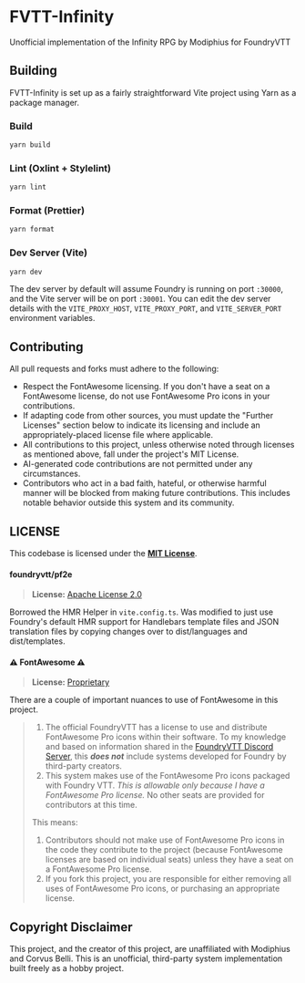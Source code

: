 # FVTT-Infinity

Unofficial implementation of the Infinity RPG by Modiphius for FoundryVTT

## Building
FVTT-Infinity is set up as a fairly straightforward Vite project using Yarn as a package manager.

### Build
```sh
yarn build
```

### Lint (Oxlint + Stylelint)
```sh
yarn lint
```

### Format (Prettier)
```sh
yarn format
```

### Dev Server (Vite)
```sh
yarn dev
```

The dev server by default will assume Foundry is running on port `:30000`, and the Vite server will be on port `:30001`. You can edit the dev server details with the `VITE_PROXY_HOST`, `VITE_PROXY_PORT`, and `VITE_SERVER_PORT` environment variables.

## Contributing

All pull requests and forks must adhere to the following:

- Respect the FontAwesome licensing. If you don't have a seat on a FontAwesome license, do not use FontAwesome Pro icons in your contributions.
- If adapting code from other sources, you must update the "Further Licenses" section below to indicate its licensing and include an appropriately-placed license file where applicable.
- All contributions to this project, unless otherwise noted through licenses as mentioned above, fall under the project's MIT License.
- AI-generated code contributions are not permitted under any circumstances.
- Contributors who act in a bad faith, hateful, or otherwise harmful manner will be blocked from making future contributions. This includes notable behavior outside this system and its community.

## LICENSE
This codebase is licensed under the [**MIT License**](LICENSE).

#### foundryvtt/pf2e

> **License:** [Apache License 2.0](https://raw.githubusercontent.com/foundryvtt/pf2e/refs/heads/master/LICENSE)

Borrowed the HMR Helper in `vite.config.ts`. Was modified to just use Foundry's default HMR support for Handlebars template files and JSON translation files by copying changes over to dist/languages and dist/templates.

#### ⚠️ FontAwesome ⚠️

> **License:** [Proprietary](https://fontawesome.com/license)

There are a couple of important nuances to use of FontAwesome in this project.

> 1. The official FoundryVTT has a license to use and distribute FontAwesome Pro icons within their software. To my knowledge and based on information shared in the [FoundryVTT Discord Server](https://discord.gg/foundryvtt), this **_does not_** include systems developed for Foundry by third-party creators.
> 2. This system makes use of the FontAwesome Pro icons packaged with Foundry VTT. _This is allowable only because I have a FontAwesome Pro license._ No other seats are provided for contributors at this time.
>
> This means:
>
> 1. Contributors should not make use of FontAwesome Pro icons in the code they contribute to the project (because FontAwesome licenses are based on individual seats) unless they have a seat on a FontAwesome Pro license.
> 2. If you fork this project, you are responsible for either removing all uses of FontAwesome Pro icons, or purchasing an appropriate license.

## Copyright Disclaimer

This project, and the creator of this project, are unaffiliated with Modiphius and Corvus Belli. This is an unofficial, third-party system implementation built freely as a hobby project.
